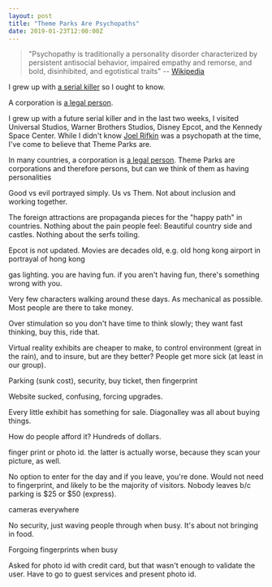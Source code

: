 ```yaml
---
layout: post
title: "Theme Parks Are Psychopaths"
date: 2019-01-23T12:00:00Z
---
```


> "Psychopathy is traditionally a personality disorder characterized by
> persistent antisocial behavior, impaired empathy and remorse, and
> bold, disinhibited, and egotistical traits" --
> [Wikipedia](https://en.wikipedia.org/wiki/Psychopathy)

I grew up with [a serial killer](https://en.wikipedia.org/wiki/Joel_Rifkin) so I ought to know.

A corporation is [a legal person](https://en.wikipedia.org/wiki/Legal_person).

I grew up with a future serial killer
and in the last two weeks, I visited Universal Studios, Warner Brothers Studios,
Disney Epcot, and the Kennedy Space Center. While I didn't know
[Joel Rifkin](https://en.wikipedia.org/wiki/Joel_Rifkin) was a psychopath
at the time, I've come to believe that Theme Parks are.

In many countries, a corporation is [a legal person](https://en.wikipedia.org/wiki/Legal_person).
Theme Parks are corporations and therefore persons, but can we think of them as having
personalities

Good vs evil portrayed simply. Us vs Them. Not about inclusion and working together.

The foreign attractions are propaganda pieces for the "happy path" in countries. Nothing about the pain people feel: Beautiful country side and castles. Nothing about the serfs toiling.

Epcot is not updated. Movies are decades old, e.g. old hong kong airport in portrayal of hong kong

gas lighting. you are having fun. if you aren't having fun, there's something wrong with you.

Very few characters walking around these days. As mechanical as possible. Most people are there to take money.

Over stimulation so you don't have time to think slowly; they want fast thinking, buy this, ride that.

Virtual reality exhibits are cheaper to make, to control environment (great in the rain), and to insure, but are they better? People get more sick (at least in our group).

Parking (sunk cost), security, buy ticket, then fingerprint

Website sucked, confusing, forcing upgrades.

Every little exhibit has something for sale. Diagonalley was all about buying things.

How do people afford it? Hundreds of dollars.

finger print or photo id. the latter is actually worse, because they scan your picture, as well.

No option to enter for the day and if you leave, you're done. Would not need to fingerprint, and likely to be the majority of visitors. Nobody leaves b/c parking is $25 or $50 (express).

cameras everywhere

No security, just waving people through when busy. It's about not bringing in food.

Forgoing fingerprints when busy

Asked for photo id with credit card, but that wasn't enough to validate the user. Have to go to guest services and present photo id.

